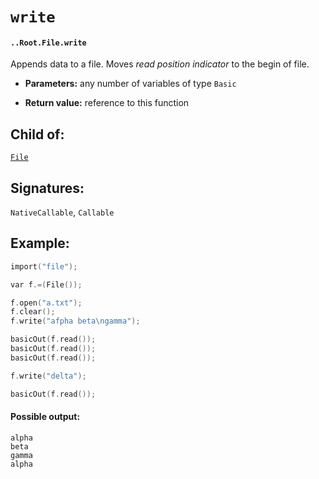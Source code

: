 # `write`

#### `..Root.File.write`

Appends data to a file. Moves _read position indicator_ to the begin of file.

* **Parameters:** any number of variables of type `Basic`

* **Return value:** reference to this function

## Child of:

[`File`](docs..Root.File.md)

## Signatures:

`NativeCallable`, `Callable`

## Example:

```c
import("file");

var f.=(File());

f.open("a.txt");
f.clear();
f.write("afpha beta\ngamma");

basicOut(f.read());
basicOut(f.read());
basicOut(f.read());

f.write("delta");

basicOut(f.read());
```

#### Possible output:

```
alpha
beta
gamma
alpha
```
